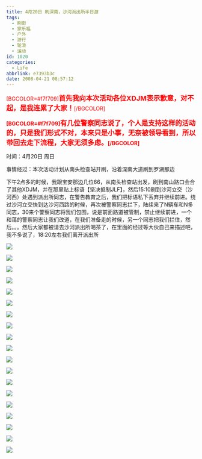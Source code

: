 ```yaml
---
title: 4月20日 刷深南，沙河派出所半日游
tags:
  - 刷街
  - 家乐福
  - 户外
  - 游行
  - 轮滑
  - 运动
id: 1020
categories:
  - Life
abbrlink: e7393b3c
date: 2008-04-21 08:57:12
---
```


<font color="#ff0000">[BGCOLOR=#f7f709]<font size="4">**首先我向本次活动各位XDJM表示歉意，对不起，是我连累了大家！**</font>[/BGCOLOR]</font> 

**<font color="#ff0000">[BGCOLOR=#f7f709]<font size="4">有几位警察同志说了，个人是支持这样的活动的，只是我们形式不对，本来只是小事，无奈被领导看到，所以带回去走下流程，大家无须多虑。</font>[/BGCOLOR]</font>** 

时间：4月20日 周日 

事情经过：本次活动计划从南头检查站开刷，沿着深南大道刷到罗湖那边 

下午2点多的时候，我跟宝安那边几位66，从南头检查站出发，刷到南山路口会合了其他XDJM，并在那里贴上标语【坚决抵制JLF】，然后15:10刷到沙河立交（沙河西）处遇到派出所同志，在警告教育之后，我们把标语私下丢弃并继续前进。绕过沙河立交快到达沙河西路的时候，再次被警察同志拦下，陆续来了N辆车和N多同志，30来个警察同志将我们包围，说是前面路道被管制，禁止继续前进，一个和蔼的警察同志让我们改道，在我们准备走的时候，另一个同志把我们拦住，然后。。。然后大家都被请去沙河派出所喝茶了，在里面的经过等大伙自己来描述吧，我不多说了，18:20左右我们离开派出所 

![](/images/2008/04/21_21_085938_9865.jpg) 

![](/images/2008/04/21_21_085938_0_9866.jpg) 

![](/images/2008/04/21_21_085938_1_9867.jpg) 

![](/images/2008/04/21_21_085938_2_9868.jpg) 

![](/images/2008/04/21_21_085938_3_9869.jpg) 

![](/images/2008/04/21_21_085938_4_9870.jpg) 

![](/images/2008/04/21_21_085938_5_9871.jpg) 

![](/images/2008/04/21_21_085938_6_9872.jpg) 

![](/images/2008/04/21_21_085938_7_9873.jpg) 

![](/images/2008/04/21_21_085938_8_9874.jpg) 

![](/images/2008/04/21_21_085938_9_9875.jpg) 

![](/images/2008/04/21_21_085938_10_9876.jpg) 

![](/images/2008/04/21_21_085938_11_9877.jpg) 

![](/images/2008/04/21_21_085938_12_9878.jpg) 

![](/images/2008/04/21_21_085938_13_9879.jpg) 

![](/images/2008/04/21_21_085938_14_9880.jpg) 

![](/images/2008/04/21_21_085938_15_9881.jpg) 

![](/images/2008/04/21_21_085938_16_9882.jpg) 

![](/images/2008/04/21_21_085938_17_9883.jpg)